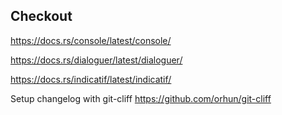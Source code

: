 ## Checkout

https://docs.rs/console/latest/console/

https://docs.rs/dialoguer/latest/dialoguer/

https://docs.rs/indicatif/latest/indicatif/

Setup changelog with git-cliff
https://github.com/orhun/git-cliff
